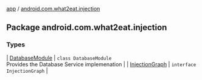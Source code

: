 [app](../index.md) / [android.com.what2eat.injection](./index.md)

## Package android.com.what2eat.injection

### Types

| [DatabaseModule](-database-module/index.md) | `class DatabaseModule`<br>Provides the Database Service implemenation |
| [InjectionGraph](-injection-graph/index.md) | `interface InjectionGraph` |

